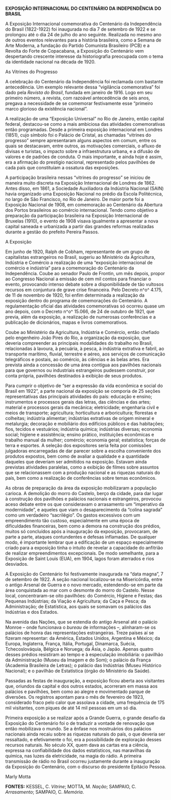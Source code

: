 **EXPOSIÇÃO INTERNACIONAL DO CENTENÁRIO DA INDEPENDÊNCIA DO BRASIL**

A Exposição Internacional comemorativa do Centenário da Independência do
Brasil (1822-1922) foi inaugurada no dia 7 de setembro de 1922 e se
prolongou até o dia 24 de julho do ano seguinte. Realizada no mesmo ano
de outros eventos relevantes para a história brasileira, como a Semana
de Arte Moderna, a fundação do Partido Comunista Brasileiro (PCB) e a
Revolta do Forte de Copacabana, a Exposição do Centenário vem
despertando crescente interesse da historiografia preocupada com o tema
da identidade nacional na década de 1920.

As Vitrines do Progresso

A celebração do Centenário da Independência foi reclamada com bastante
antecedência. Um exemplo relevante dessa “vigilância comemorativa” foi
dado pela *Revista do Brasil*, fundada em janeiro de 1916. Logo em seu
primeiro número, a revista, com razoável antecedência de seis anos,
pregava a necessidade de se comemorar festivamente esse “primeiro marco
glorioso da existência nacional”.

A realização de uma “Exposição Universal” no Rio de Janeiro, então
capital federal, destacou-se como a mais ambiciosa das atividades
comemorativas então programadas. Desde a primeira exposição
internacional em Londres (1851), cujo símbolo foi o Palácio de Cristal,
as chamadas “vitrines do progresso” sempre apresentaram alguns aspectos
em comum, entre os quais se destacavam, entre outros, as motivações
comerciais, o afluxo de divisas e turistas, o impacto sobre a
infraestrutura urbana, e a difusão de valores e de padrões de conduta. O
mais importante, e ainda hoje é assim, era a afirmação do prestígio
nacional, representado pelos pavilhões de cada país que constituíam a
ossatura das exposições.

A participação brasileira nessas “vitrines do progresso” se iniciou de
maneira muito discreta na Exposição Internacional de Londres de 1862.
Antes disso, em 1861, a Sociedade Auxiliadora da Indústria Nacional
(SAIN) havia organizado uma Exposição Nacional no prédio da Escola
Politécnica, no largo de São Francisco, no Rio de Janeiro. De maior
porte foi a Exposição Nacional de 1908, em comemoração ao Centenário da
Abertura dos Portos brasileiros ao comércio internacional. Tendo como
objetivo a preparação da participação brasileira na Exposição
Internacional de Bruxelas (1910), o evento de 1908 visava igualmente a
apresentar a nova capital saneada e urbanizada a partir das grandes
reformas realizadas durante a gestão do prefeito Pereira Passos.

A Exposição

Em junho de 1920, Ralph de Cobham, representante de um grupo de
capitalistas estrangeiros no Brasil, sugeriu ao Ministério da
Agricultura, Indústria e Comércio a realização de uma “exposição
internacional de comércio e indústria” para a comemoração do Centenário
da Independência. Coube ao senador Paulo de Frontin, um mês depois,
propor ao Congresso Nacional a emissão de cem mil contos para financiar
o evento, provocando intenso debate sobre a disponibilidade de tão
vultosos recursos em conjuntura de grave crise financeira. Pelo Decreto
n^o^ 4.175, de 11 de novembro de 1920, foi enfim determinada a
realização da exposição dentro do programa de comemorações do
Centenário. A regulamentação oficial das atividades comemorativas só
ocorreu quase um ano depois, com o Decreto n^o^ 15.066, de 24 de outubro
de 1921, que previa, além da exposição, a realização de numerosas
conferências e a publicação de dicionários, mapas e livros
comemorativos.

Coube ao Ministério da Agricultura, Indústria e Comércio, então chefiado
pelo engenheiro João Pires do Rio, a organização da exposição, que
deveria compreender as principais modalidades do trabalho no Brasil,
relacionadas à lavoura, à pecuária, à pesca, à indústria extrativa e
fabril, ao transporte marítimo, fluvial, terrestre e aéreo, aos serviços
de comunicação telegráficos e postais, ao comércio, às ciências e às
belas artes. Era prevista ainda a concessão de uma área contígua aos
pavilhões nacionais para que governos ou industriais estrangeiros
pudessem construir, por conta própria, pavilhões destinados à exibição
de seus produtos.

Para cumprir o objetivo de “ser a expressão da vida econômica e social
do Brasil em 1922”, a parte nacional da exposição se comporia de 25
seções representativas das principais atividades do país: educação e
ensino; instrumentos e processos gerais das letras, das ciências e das
artes; material e processos gerais da mecânica; eletricidade; engenharia
civil e meios de transporte; agricultura; horticultura e arboricultura;
florestas e colheitas; indústria alimentar; indústrias extrativas de
origem mineral e metalurgia; decoração e mobiliário dos edifícios
públicos e das habitações; fios, tecidos e vestuários; indústria
química; indústrias diversas; economia social; higiene e assistência;
ensino prático, instituições econômicas e trabalho manual da mulher;
comércio; economia geral; estatística; forças de terra e esportes. A
seleção dos expositores seria feita por comissões julgadoras
encarregadas de dar parecer sobre a escolha conveniente dos produtos
expostos, bem como de avaliar a qualidade e a quantidade daqueles que
deveriam ser admitidos na exposição. Estavam ainda previstas atividades
paralelas, como a exibição de filmes sobre assuntos que se relacionassem
com a produção nacional e as riquezas naturais do país, bem como a
realização de conferências sobre temas econômicos.

As obras de preparação da área da exposição mobilizaram a população
carioca. A demolição do morro do Castelo, berço da cidade, para dar
lugar à construção dos pavilhões e palácios nacionais e estrangeiros,
provocou aceso debate entre os que consideravam o arrasamento um
“imperativo da modernidade”, e aqueles que viam o desaparecimento da
“colina sagrada” como um verdadeiro “sacrilégio”. Os gastos excessivos
com um empreendimento tão custoso, especialmente em uma época de
dificuldades financeiras, bem como a demora na construção dos prédios,
muitos só concluídos após a inauguração da exposição, provocaram, de
parte a parte, ataques contundentes e defesas inflamadas. De qualquer
modo, é importante lembrar que a edificação de um espaço especialmente
criado para a exposição tinha o intuito de revelar a capacidade do
anfitrião de realizar empreendimentos excepcionais. De modo semelhante,
para a Exposição de Saint Louis (EUA), em 1904, lagos foram aterrados e
rios desviados.

A Exposição do Centenário foi festivamente inaugurada na “data magna”, 7
de setembro de 1922. A seção nacional localizou-se na Misericórdia,
entre o antigo Arsenal de Guerra e o novo mercado, estendendo-se em
parte da área conquistada ao mar com o desmonte do morro do Castelo.
Nesse local, concentraram-se oito pavilhões: do Comércio, Higiene e
Festas; das Pequenas Indústrias; da Viação e Agricultura; da Caça e
Pesca; da Administração; de Estatística, aos quais se somavam os
palácios das Indústrias e dos Estados.

Na avenida das Nações, que se estendia do antigo Arsenal até o palácio
Monroe – onde funcionava o *bureau* de informações –, alinharam-se os
palácios de honra das representações estrangeiras. Treze países aí se
fizeram representar: da América, Estados Unidos, Argentina e México; da
Europa, Inglaterra, França, Itália, Portugal, Dinamarca, Suécia,
Tchecoslováquia, Bélgica e Noruega; da Ásia, o Japão. Apenas quatro
desses prédios resistiram ao tempo e à especulação imobiliária: o
pavilhão da Administração (Museu da Imagem e do Som); o palácio da
França (Academia Brasileira de Letras); o palácio das Indústrias (Museu
Histórico Nacional); e o pavilhão de Estatística (órgão do Ministério da
Saúde).

Passadas as festas de inauguração, a exposição ficou aberta aos
visitantes que, oriundos da capital e dos outros estados, acorreram em
massa aos palácios e pavilhões, bem como ao alegre e movimentado parque
de diversões. Os registros apontam para o mês de fevereiro de 1923,
considerado fraco pelo calor que assolava a cidade, uma frequência de
175 mil visitantes, com piques de até 14 mil pessoas em um só dia.

Primeira exposição a se realizar após a Grande Guerra, o grande desafio
da Exposição do Centenário foi o de traduzir a vontade de renovação que
então mobilizava o mundo. Se a ênfase nos mostruários dos palácios
nacionais ainda recaiu sobre as riquezas naturais do país, o que deveria
ser ressaltado, e efetivamente o foi, era a possibilidade de exploração
desses recursos naturais. No século XX, quem dava as cartas era a
ciência, expressa na confiabilidade dos dados estatísticos, nas
maravilhas da química, nas luzes da eletricidade, na magia do rádio. A
primeira transmissão de rádio no Brasil ocorreu justamente durante a
inauguração da Exposição do Centenário, com o discurso do presidente
Epitácio Pessoa.

Marly Motta

**FONTES:** KESSEL, C. *Vitrine*; MOTTA, M. *Nação*; SAMPAIO, C.
*Arrasamento*; SAMPAIO, C. *Memória*.
